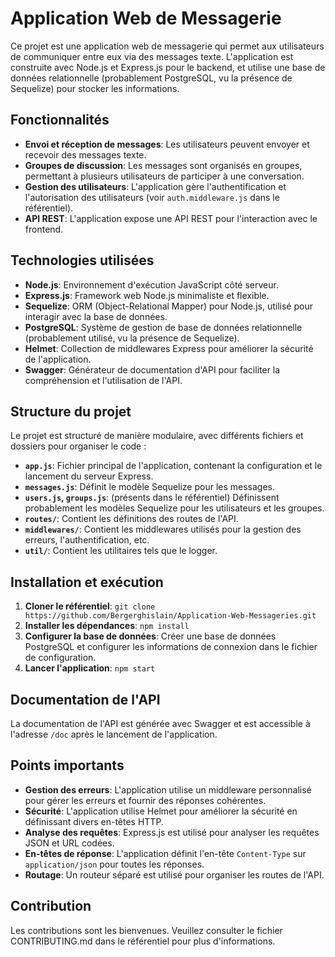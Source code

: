 # Application Web de Messagerie

Ce projet est une application web de messagerie qui permet aux utilisateurs de communiquer entre eux via des messages texte. L'application est construite avec Node.js et Express.js pour le backend, et utilise une base de données relationnelle (probablement PostgreSQL, vu la présence de Sequelize) pour stocker les informations.

## Fonctionnalités

* **Envoi et réception de messages**: Les utilisateurs peuvent envoyer et recevoir des messages texte.
* **Groupes de discussion**: Les messages sont organisés en groupes, permettant à plusieurs utilisateurs de participer à une conversation.
* **Gestion des utilisateurs**: L'application gère l'authentification et l'autorisation des utilisateurs (voir `auth.middleware.js` dans le référentiel).
* **API REST**: L'application expose une API REST pour l'interaction avec le frontend.

## Technologies utilisées

* **Node.js**: Environnement d'exécution JavaScript côté serveur.
* **Express.js**: Framework web Node.js minimaliste et flexible.
* **Sequelize**: ORM (Object-Relational Mapper) pour Node.js, utilisé pour interagir avec la base de données.
* **PostgreSQL**: Système de gestion de base de données relationnelle (probablement utilisé, vu la présence de Sequelize).
* **Helmet**: Collection de middlewares Express pour améliorer la sécurité de l'application.
* **Swagger**:  Générateur de documentation d'API pour faciliter la compréhension et l'utilisation de l'API.

## Structure du projet

Le projet est structuré de manière modulaire, avec différents fichiers et dossiers pour organiser le code :

* **`app.js`**: Fichier principal de l'application, contenant la configuration et le lancement du serveur Express.
* **`messages.js`**: Définit le modèle Sequelize pour les messages.
* **`users.js`, `groups.js`**:  (présents dans le référentiel) Définissent probablement les modèles Sequelize pour les utilisateurs et les groupes.
* **`routes/`**: Contient les définitions des routes de l'API.
* **`middlewares/`**: Contient les middlewares utilisés pour la gestion des erreurs, l'authentification, etc.
* **`util/`**: Contient les utilitaires tels que le logger.

## Installation et exécution

1. **Cloner le référentiel**: `git clone https://github.com/Bergerghislain/Application-Web-Messageries.git`
2. **Installer les dépendances**: `npm install`
3. **Configurer la base de données**: Créer une base de données PostgreSQL et configurer les informations de connexion dans le fichier de configuration.
4. **Lancer l'application**: `npm start`

## Documentation de l'API

La documentation de l'API est générée avec Swagger et est accessible à l'adresse `/doc` après le lancement de l'application.

## Points importants

* **Gestion des erreurs**: L'application utilise un middleware personnalisé pour gérer les erreurs et fournir des réponses cohérentes.
* **Sécurité**: L'application utilise Helmet pour améliorer la sécurité en définissant divers en-têtes HTTP.
* **Analyse des requêtes**: Express.js est utilisé pour analyser les requêtes JSON et URL codées.
* **En-têtes de réponse**:  L'application définit l'en-tête `Content-Type` sur `application/json` pour toutes les réponses.
* **Routage**: Un routeur séparé est utilisé pour organiser les routes de l'API.

## Contribution

Les contributions sont les bienvenues. Veuillez consulter le fichier CONTRIBUTING.md dans le référentiel pour plus d'informations.

